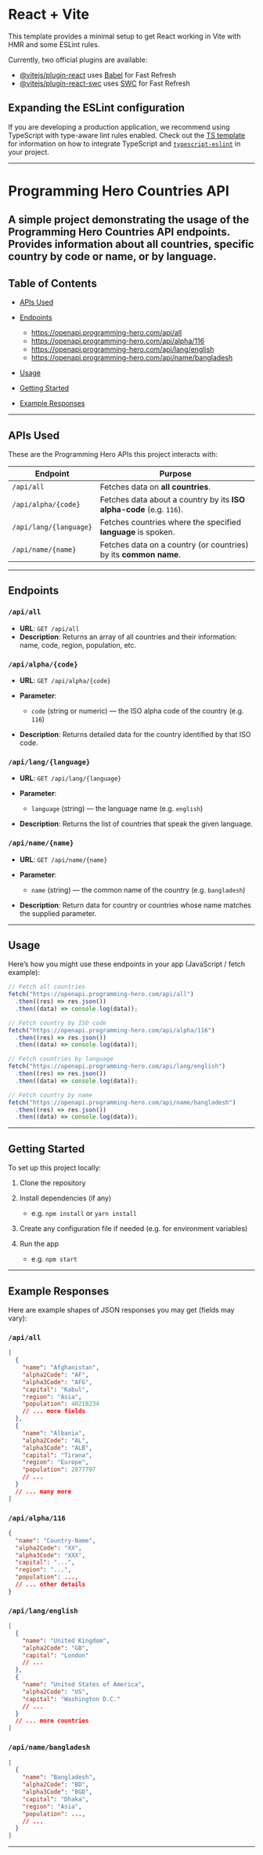 # React + Vite

This template provides a minimal setup to get React working in Vite with HMR and some ESLint rules.

Currently, two official plugins are available:

- [@vitejs/plugin-react](https://github.com/vitejs/vite-plugin-react/blob/main/packages/plugin-react) uses [Babel](https://babeljs.io/) for Fast Refresh
- [@vitejs/plugin-react-swc](https://github.com/vitejs/vite-plugin-react/blob/main/packages/plugin-react-swc) uses [SWC](https://swc.rs/) for Fast Refresh

## Expanding the ESLint configuration

If you are developing a production application, we recommend using TypeScript with type-aware lint rules enabled. Check out the [TS template](https://github.com/vitejs/vite/tree/main/packages/create-vite/template-react-ts) for information on how to integrate TypeScript and [`typescript-eslint`](https://typescript-eslint.io) in your project.



---
# Programming Hero Countries API

A simple project demonstrating the usage of the Programming Hero Countries API endpoints.
Provides information about all countries, specific country by code or name, or by language.
---

## Table of Contents

- [APIs Used](#apis-used)
- [Endpoints](#endpoints)

  - https://openapi.programming-hero.com/api/all
  - https://openapi.programming-hero.com/api/alpha/116
  - https://openapi.programming-hero.com/api/lang/english
  - https://openapi.programming-hero.com/api/name/bangladesh

- [Usage](#usage)
- [Getting Started](#getting-started)
- [Example Responses](#example-responses)


---

## APIs Used

These are the Programming Hero APIs this project interacts with:

| Endpoint               | Purpose                                                              |
| ---------------------- | -------------------------------------------------------------------- |
| `/api/all`             | Fetches data on **all countries**.                                   |
| `/api/alpha/{code}`    | Fetches data about a country by its **ISO alpha-code** (e.g. `116`). |
| `/api/lang/{language}` | Fetches countries where the specified **language** is spoken.        |
| `/api/name/{name}`     | Fetches data on a country (or countries) by its **common name**.     |

---

## Endpoints

### `/api/all`

- **URL**: `GET /api/all`
- **Description**: Returns an array of all countries and their information: name, code, region, population, etc.

### `/api/alpha/{code}`

- **URL**: `GET /api/alpha/{code}`
- **Parameter**:

  - `code` (string or numeric) — the ISO alpha code of the country (e.g. `116`)

- **Description**: Returns detailed data for the country identified by that ISO code.

### `/api/lang/{language}`

- **URL**: `GET /api/lang/{language}`
- **Parameter**:

  - `language` (string) — the language name (e.g. `english`)

- **Description**: Returns the list of countries that speak the given language.

### `/api/name/{name}`

- **URL**: `GET /api/name/{name}`
- **Parameter**:

  - `name` (string) — the common name of the country (e.g. `bangladesh`)

- **Description**: Return data for country or countries whose name matches the supplied parameter.

---

## Usage

Here’s how you might use these endpoints in your app (JavaScript / fetch example):

```js
// Fetch all countries
fetch("https://openapi.programming-hero.com/api/all")
  .then((res) => res.json())
  .then((data) => console.log(data));

// Fetch country by ISO code
fetch("https://openapi.programming-hero.com/api/alpha/116")
  .then((res) => res.json())
  .then((data) => console.log(data));

// Fetch countries by language
fetch("https://openapi.programming-hero.com/api/lang/english")
  .then((res) => res.json())
  .then((data) => console.log(data));

// Fetch country by name
fetch("https://openapi.programming-hero.com/api/name/bangladesh")
  .then((res) => res.json())
  .then((data) => console.log(data));
```

---

## Getting Started

To set up this project locally:

1. Clone the repository
2. Install dependencies (if any)

   - e.g. `npm install` or `yarn install`

3. Create any configuration file if needed (e.g. for environment variables)
4. Run the app

   - e.g. `npm start`

---

## Example Responses

Here are example shapes of JSON responses you may get (fields may vary):

### `/api/all`

```json
[
  {
    "name": "Afghanistan",
    "alpha2Code": "AF",
    "alpha3Code": "AFG",
    "capital": "Kabul",
    "region": "Asia",
    "population": 40218234
    // ... more fields
  },
  {
    "name": "Albania",
    "alpha2Code": "AL",
    "alpha3Code": "ALB",
    "capital": "Tirana",
    "region": "Europe",
    "population": 2877797
    // ...
  }
  // ... many more
]
```

### `/api/alpha/116`

```json
{
  "name": "Country-Name",
  "alpha2Code": "XX",
  "alpha3Code": "XXX",
  "capital": "...",
  "region": "...",
  "population": ...,
  // ... other details
}
```

### `/api/lang/english`

```json
[
  {
    "name": "United Kingdom",
    "alpha2Code": "GB",
    "capital": "London"
    // ...
  },
  {
    "name": "United States of America",
    "alpha2Code": "US",
    "capital": "Washington D.C."
    // ...
  }
  // ... more countries
]
```

### `/api/name/bangladesh`

```json
[
  {
    "name": "Bangladesh",
    "alpha2Code": "BD",
    "alpha3Code": "BGD",
    "capital": "Dhaka",
    "region": "Asia",
    "population": ...,
    // ...
  }
]
```

---
